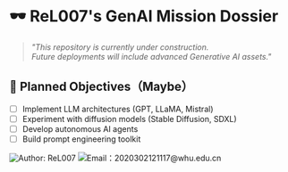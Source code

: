 # 🕶️ ReL007's GenAI Mission Dossier

> *"This repository is currently under construction.  
> Future deployments will include advanced Generative AI assets."*

## 🎯 Planned Objectives（Maybe）
- [ ] Implement LLM architectures (GPT, LLaMA, Mistral)
- [ ] Experiment with diffusion models (Stable Diffusion, SDXL)
- [ ] Develop autonomous AI agents
- [ ] Build prompt engineering toolkit

![Author: ReL007](https://img.shields.io/badge/author-ReL007-brightgreen)
![Email：2020302121117@whu.edu.cn](https://img.shields.io/badge/email-your.email%40example.com-red)
